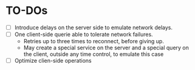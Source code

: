# TO-DOs

- [ ] Introduce  delays  on  the  server  side  to  emulate  network  delays.
- [ ] One client-side querie able to tolerate network failures.
  - Retries  up  to  three  times  to  reconnect,  before  giving  up.
  - May  create  a 
special  service  on  the  server  and  a  special  query  on  the  client,  outside  any  time 
control, to emulate this case 
- [ ] Optimize clien-side operations